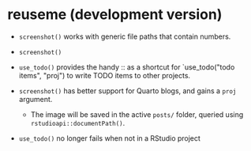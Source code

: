 # reuseme (development version)

* `screenshot()` works with generic file paths that contain numbers.

* `screenshot()`

* `use_todo()` provides the handy <proj>::<todo items> as a shortcut for `use_todo("todo items", "proj") to write TODO items to other projects.

* `screenshot()` has better support for Quarto blogs, and gains a `proj` argument.

  - The image will be saved in the active `posts/` folder, queried using `rstudioapi::documentPath()`.

* `use_todo()` no longer fails when not in a RStudio project
